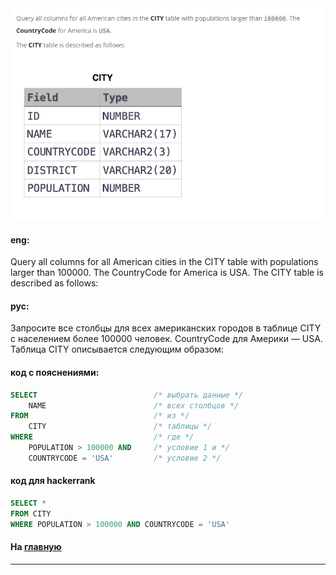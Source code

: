 <img src="./art/1.png" alt="solution" >

#### eng:
Query all columns for all American cities in the CITY table with populations larger than 100000. The CountryCode for America is USA.
The CITY table is described as follows:


#### рус:
Запросите все столбцы для всех американских городов в таблице CITY с населением более 100000 человек. CountryCode для Америки — USA.
Таблица CITY описывается следующим образом:


#### код с пояснениями:
```sql
SELECT                          /* выбрать данные */
    NAME                        /* всех столбцов */
FROM                            /* из */
    CITY                        /* таблицы */
WHERE                           /* где */
    POPULATION > 100000 AND     /* условие 1 и */
    COUNTRYCODE = 'USA'         /* условие 2 */
```

#### код для hackerrank
```sql
SELECT *
FROM CITY
WHERE POPULATION > 100000 AND COUNTRYCODE = 'USA'
```


#### На [главную](https://github.com/BEPb/hackerrank_sql#readme)

---
